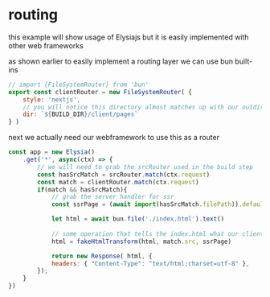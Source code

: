 # routing

this example will show usage of Elysiajs but it is easily implemented with other web frameworks

as shown earlier to easily implement a routing layer we can use bun built-ins

```js
// import {FileSystemRouter} from 'bun'
export const clientRouter = new FileSystemRouter( {
    style: 'nextjs',
    // you will notice this directory almost matches up with our outdir we set in our build step
    dir: `${BUILD_DIR}/client/pages`
} )
```

next we actually need our webframework to use this as a router

```js
const app = new Elysia()
    .get('*', async(ctx) => {
        // we will need to grab the srcRouter used in the build step
        const hasSrcMatch = srcRouter.match(ctx.request)
        const match = clientRouter.match(ctx.request)
        if(match && hasSrcMatch){
            // grab the server handler for ssr
            const ssrPage = (await import(hasSrcMatch.filePath)).default.render()

            let html = await bun.file('./index.html').text()
            
            // some operation that tells the index.html what our client entrypoint is, and inlines our ssr html/head/css
            html = fakeHtmlTransform(html, match.src, ssrPage)

            return new Response( html, {
            headers: { "Content-Type": "text/html;charset=utf-8" },
        });
    }
})
```